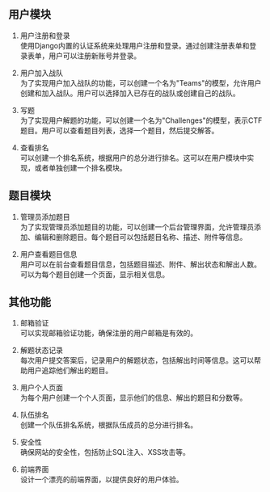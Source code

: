 ## 用户模块
1. 用户注册和登录  
使用Django内置的认证系统来处理用户注册和登录。通过创建注册表单和登录表单，用户可以注册新账号并登录。  

2. 用户加入战队  
为了实现用户加入战队的功能，可以创建一个名为"Teams"的模型，允许用户创建和加入战队。用户可以选择加入已存在的战队或创建自己的战队。  

3. 写题  
为了实现用户解题的功能，可以创建一个名为"Challenges"的模型，表示CTF题目。用户可以查看题目列表，选择一个题目，然后提交解答。  

4. 查看排名  
可以创建一个排名系统，根据用户的总分进行排名。这可以在用户模块中实现，或者单独创建一个排名模块。  

## 题目模块
1. 管理员添加题目  
为了实现管理员添加题目的功能，可以创建一个后台管理界面，允许管理员添加、编辑和删除题目。每个题目可以包括题目名称、描述、附件等信息。  

2. 用户查看题目信息  
用户可以在前台查看题目信息，包括题目描述、附件、解出状态和解出人数。可以为每个题目创建一个页面，显示相关信息。  

## 其他功能
1. 邮箱验证  
可以实现邮箱验证功能，确保注册的用户邮箱是有效的。  

2. 解题状态记录  
每次用户提交答案后，记录用户的解题状态，包括解出时间等信息。这可以帮助用户追踪他们解出的题目。  

3. 用户个人页面  
为每个用户创建一个个人页面，显示他们的信息、解出的题目和分数等。  

4. 队伍排名  
创建一个队伍排名系统，根据队伍成员的总分进行排名。  

5. 安全性  
确保网站的安全性，包括防止SQL注入、XSS攻击等。  

6. 前端界面  
设计一个漂亮的前端界面，以提供良好的用户体验。  